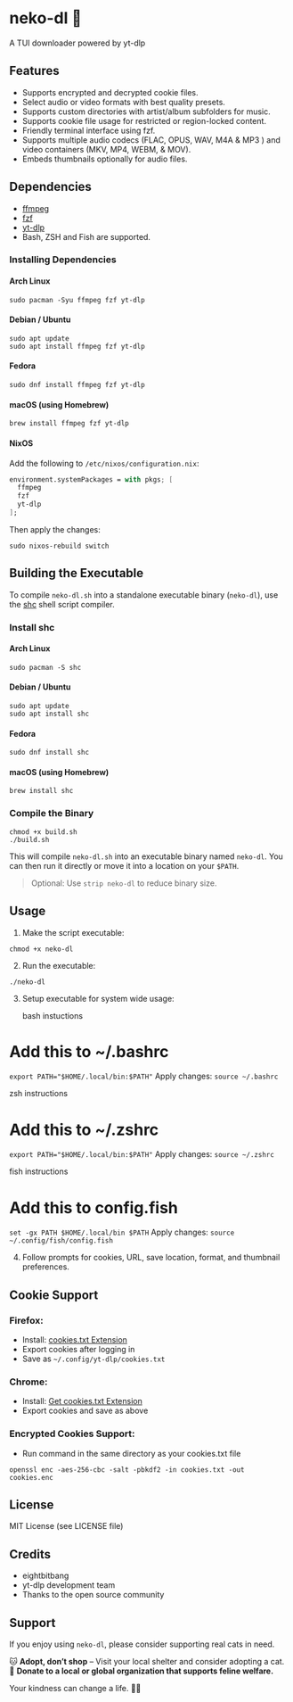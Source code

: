 # neko-dl 🐾

A TUI downloader powered by yt-dlp

## Features

- Supports encrypted and decrypted cookie files.
- Select audio or video formats with best quality presets.
- Supports custom directories with artist/album subfolders for music.
- Supports cookie file usage for restricted or region-locked content.
- Friendly terminal interface using fzf.
- Supports multiple audio codecs (FLAC, OPUS, WAV, M4A & MP3 ) and video containers (MKV, MP4, WEBM, & MOV).
- Embeds thumbnails optionally for audio files.

## Dependencies

- [ffmpeg](https://ffmpeg.org/)
- [fzf](https://github.com/junegunn/fzf)
- [yt-dlp](https://github.com/yt-dlp/yt-dlp)
- Bash, ZSH and Fish are supported.

### Installing Dependencies

#### Arch Linux
```bash/zsh/fish
sudo pacman -Syu ffmpeg fzf yt-dlp
```

#### Debian / Ubuntu
```bash/zsh/fish
sudo apt update
sudo apt install ffmpeg fzf yt-dlp
```

#### Fedora
```bash/zsh/fish
sudo dnf install ffmpeg fzf yt-dlp
```

#### macOS (using Homebrew)
```bash/zsh/fish
brew install ffmpeg fzf yt-dlp
```

#### NixOS
Add the following to `/etc/nixos/configuration.nix`:
```nix
environment.systemPackages = with pkgs; [
  ffmpeg
  fzf
  yt-dlp
];
```
Then apply the changes:
```bash/zsh/fish
sudo nixos-rebuild switch
```

## Building the Executable

To compile `neko-dl.sh` into a standalone executable binary (`neko-dl`), use the [shc](https://github.com/neurobin/shc) shell script compiler.

### Install shc

#### Arch Linux
```bash/zsh/fish
sudo pacman -S shc
```

#### Debian / Ubuntu
```bash/zsh/fish
sudo apt update
sudo apt install shc
```

#### Fedora
```bash/zsh/fish
sudo dnf install shc
```

#### macOS (using Homebrew)
```bash/zsh/fish
brew install shc
```

### Compile the Binary

```bash/zsh/fish
chmod +x build.sh
./build.sh
```

This will compile `neko-dl.sh` into an executable binary named `neko-dl`. You can then run it directly or move it into a location on your `$PATH`.

> Optional: Use `strip neko-dl` to reduce binary size.


## Usage

1. Make the script executable:
```bash/zsh/fish
chmod +x neko-dl
```

2. Run the executable:
```bash/zsh/fish
./neko-dl
```
3. Setup executable for system wide usage:

   bash instuctions
# Add this to ~/.bashrc
```export PATH="$HOME/.local/bin:$PATH"```
   Apply changes:
```source ~/.bashrc```

   zsh instructions
# Add this to ~/.zshrc
```export PATH="$HOME/.local/bin:$PATH"```
   Apply changes:
```source ~/.zshrc```

   fish instructions
# Add this to config.fish
```set -gx PATH $HOME/.local/bin $PATH```
   Apply changes:
```source ~/.config/fish/config.fish```


4. Follow prompts for cookies, URL, save location, format, and thumbnail preferences.

## Cookie Support

### Firefox:
- Install: [cookies.txt Extension](https://addons.mozilla.org/en-US/firefox/addon/cookies-txt/)
- Export cookies after logging in
- Save as `~/.config/yt-dlp/cookies.txt`

### Chrome:
- Install: [Get cookies.txt Extension](https://chrome.google.com/webstore/detail/get-cookiestxt/kfcokbgbmbljjbfilkdfplklnibmbecp)
- Export cookies and save as above

### Encrypted Cookies Support:
- Run command in the same directory as your cookies.txt file
```bash/zsh/fish
openssl enc -aes-256-cbc -salt -pbkdf2 -in cookies.txt -out cookies.enc
```

## License

MIT License (see LICENSE file)

## Credits

- eightbitbang
- yt-dlp development team
- Thanks to the open source community


## Support

If you enjoy using `neko-dl`, please consider supporting real cats in need.

🐱 **Adopt, don’t shop** – Visit your local shelter and consider adopting a cat.  
🐾 **Donate to a local or global organization that supports feline welfare.**  

Your kindness can change a life. 🖤🐾

